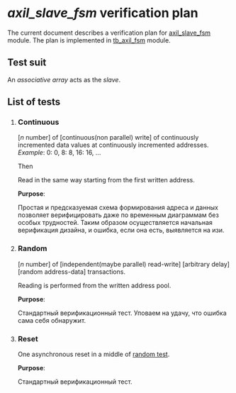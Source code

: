 # *axil_slave_fsm* verification plan

The current document describes a verification plan for
[axil_slave_fsm](../rtl/vga_axil_slave_fsm.sv) module. The plan is implemented in
[tb_axil_fsm](tb_axil_fsm.sv) module.

## Test suit

An *associative array* acts as the *slave*.

## List of tests

1.  ### Continuous

    [*n* number] of [continuous(non parallel) write] of continuously incremented data values at
    continuously incremented addresses. *Example*: 0: 0, 8: 8, 16: 16, ...

    Then

    Read in the same way starting from the first written address.

    **Purpose**:

    Простая и предсказуемая схема формирования адреса и данных позволяет верифицировать даже
    по временным диаграммам без особых трудностей. Таким образом осуществляется начальная
    верификация дизайна, и ошибка, если она есть, выявляется на изи.

1.  ### Random

    [*n* number] of [independent(maybe parallel) read-write] [arbitrary delay] [random address-data]
    transactions.

    Reading is performed from the written address pool.

    **Purpose**:

    Стандартный верификационный тест. Уповаем на удачу, что ошибка сама себя обнаружит.

1.  ### Reset

    One asynchronous reset in a middle of [random test](#random).

    **Purpose**:

    Стандартный верификационный тест.
